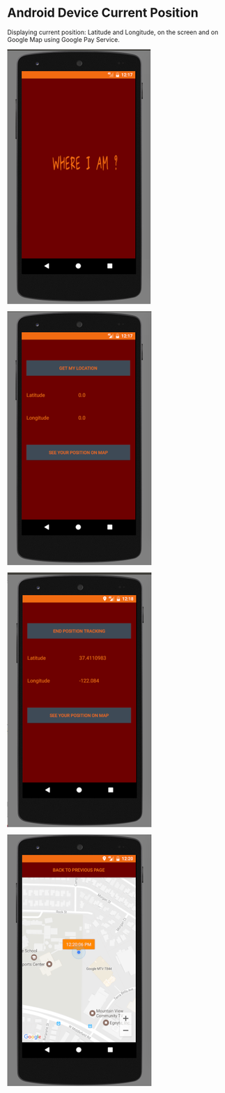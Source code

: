 # Android Device Current Position

Displaying current position: Latitude and Longitude, on the screen and on Google Map using Google Pay Service.

![The Starting Screen](https://github.com/KawtharE/AndroidGoogleMapCurrentPos/blob/master/assets/StartingPage.png)

![The Starting Screen](https://github.com/KawtharE/AndroidGoogleMapCurrentPos/blob/master/assets/GetMyLocation.png)

![The Starting Screen](https://github.com/KawtharE/AndroidGoogleMapCurrentPos/blob/master/assets/GetMyLocation2.png)

![The Starting Screen](https://github.com/KawtharE/AndroidGoogleMapCurrentPos/blob/master/assets/MyCurrentLocationOnMap.png)
